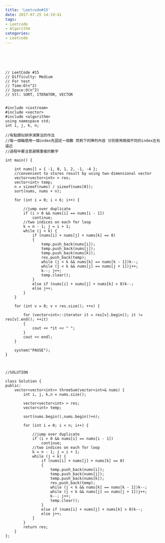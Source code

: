 ```yaml
---
title: 'Leetcode#15'
date: 2017-07-25 14:19:41
tags:
- Leetcode
- Algorithm
categories:
- Leetcode
---
```




 <br /> <br /> <br />

<!-- more -->

	// LeetCode #15
	// Difficulty: Medium
	// For test
	// Time:O(n^2)
	// Space:O(n^2)
	// Stl: SORT, ITERATOR, VECTOR


	#include <iostream>
	#include <vector>
	#include <algorithm>
	using namespace std;
	int i, j, k, n;

	//有點類似排序演算法的作法
	//每一個輪使用一個index先固定一個數 而剩下的陣列內容 分別使用兩個不同的index左右逼近 
	//過程中要注意避開重複的數字

	int main() {

		int nums[] = { -1, 0, 1, 2, -1, -4 };
		//convenient to stores result by using two-dimensional vector
		vector<vector<int> > res;
		vector<int> temp;
		n = sizeof(nums) / sizeof(nums[0]);
		sort(nums, nums + n);

		for (int i = 0; i < 6; i++) {

			//jump over duplicate
			if (i > 0 && nums[i] == nums[i - 1])
				continue;
			//two indices on each for loop
			k = n - 1; j = i + 1;
			while (j < k) {
				if (nums[i] + nums[j] + nums[k] == 0)
				{
					temp.push_back(nums[i]);
					temp.push_back(nums[j]);
					temp.push_back(nums[k]);
					res.push_back(temp);
					while (j < k && nums[k] == nums[k - 1])k--;
					while (j < k && nums[j] == nums[j + 1])j++;
					k--; j++;
					temp.clear();
				}
				else if (nums[i] + nums[j] + nums[k] > 0)k--;
				else j++;
			}
		}

		for (int v = 0; v < res.size(); ++v) {

			for (vector<int>::iterator it = res[v].begin(); it != res[v].end(); ++it)
			{
				cout << *it << " ";
			}
			cout << endl;
		}

		system("PAUSE");
	}



	//SOLUTION

	class Solution {
	public:
		vector<vector<int>> threeSum(vector<int>& nums) {
			int i, j, k,n = nums.size();

			vector<vector<int> > res;
			vector<int> temp;
			
			sort(nums.begin(),nums.begin()+n);

			for (int i = 0; i < n; i++) {

				//jump over duplicate
				if (i > 0 && nums[i] == nums[i - 1])
					continue;
				//two indices on each for loop
				k = n - 1; j = i + 1;
				while (j < k) {
					if (nums[i] + nums[j] + nums[k] == 0)
					{
						temp.push_back(nums[i]);
						temp.push_back(nums[j]);
						temp.push_back(nums[k]);
						res.push_back(temp);
						while (j < k && nums[k] == nums[k - 1])k--;
						while (j < k && nums[j] == nums[j + 1])j++;
						k--; j++;
						temp.clear();
					}
					else if (nums[i] + nums[j] + nums[k] > 0)k--;
					else j++;
				}
			}
			return res;
		}
	};
</br>
